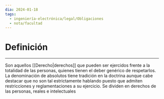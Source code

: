 ```yaml
---
dia: 2024-01-18
tags:
  - ingeniería-electrónica/legal/Obligaciones
  - nota/facultad
---
```

# Definición
---
Son aquellos [[Derecho|derechos]] que pueden ser ejercidos frente a la totalidad de las personas, quienes tienen el deber genérico de respetarlos. La denominación de absolutos tiene tradición en la doctrina aunque cabe destacar que no son tal estrictamente hablando puesto que admiten restricciones y reglamentaciones a su ejercicio. Se dividen en derechos de las personas, reales e intelectuales